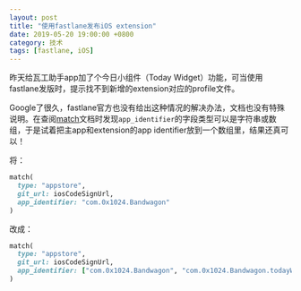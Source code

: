 ```yaml
---
layout: post
title: "使用fastlane发布iOS extension"
date: 2019-05-20 19:00:00 +0800
category: 技术
tags: [fastlane, iOS]
---
```


昨天给瓦工助手app加了个今日小组件（Today Widget）功能，可当使用fastlane发版时，提示找不到新增的extension对应的profile文件。

Google了很久，fastlane官方也没有给出这种情况的解决办法，文档也没有特殊说明。在查阅[match](https://docs.fastlane.tools/actions/match/)文档时发现`app_identifier`的字段类型可以是字符串或数组，于是试着把主app和extension的app identifier放到一个数组里，结果还真可以！

将：
```ruby
match(
  type: "appstore",
  git_url: iosCodeSignUrl,
  app_identifier: "com.0x1024.Bandwagon"
)
```

改成：
```ruby
match(
  type: "appstore",
  git_url: iosCodeSignUrl,
  app_identifier: ["com.0x1024.Bandwagon", "com.0x1024.Bandwagon.todayWidget"]
)
```